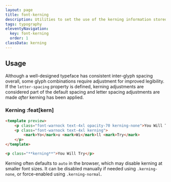 ```yaml
---
layout: page
title: font-kerning
description: Utilities to set the use of the kerning information stored in a font.
tags: typography
eleventyNavigation:
  key: font-kerning
  order: 1
classData: kerning
---
```


## Usage

Although a well-designed typeface has consistent inter-glyph spacing overall, some glyph combinations require adjustment for improved legibility. If the `letter-spacing` property is defined, kerning adjustments are considered part of the default spacing and letter spacing adjustments are made _after_ kerning has been applied.

### Kerning :feat[kern]

```html emerald
<template preview>
	<p class="font-warnock text-4xl opacity-70 kerning-none">You Will Try</p>
	<p class="font-warnock text-4xl kerning">
		<mark>Yo</mark>u <mark>Wi</mark>ll <mark>Try</mark>
	</p>
</template>

<p class="**kerning**">You Will Try</p>
```

Kerning often defaults to `auto` in the browser, which may disable kerning at smaller font sizes. It can be disabled manually if needed using `.kerning-none`, or force-enabled using `.kerning-normal`.
